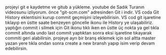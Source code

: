 projeyi git e kaydetme ve gitub a yükleme.
youtube de Sadık Turanın videosunu izliyorum.
önce "git-scm.com" adresinden Git i indir.
VS coda Git History eklentisini kurup commit geçmişini izleyebilirisin.
VS cod git işaretine tıklayıp en üstte saate benzeyen göncelle ikonu ile History ye ulaşabiliriz.
yaptığın commit i silmek için Git ikonu tıklı iken en üstte üç nokta ya gel tıkla commit altında undo last commit yaptıktan sonra eksi işaretine tıkayarak commiti geri alabilirsin.
projeye ayrı bir branş eklemek için sol altta master yazan yere tıkla ondan sonra create a new bransh yapıp isim verip devam edebilirsin.